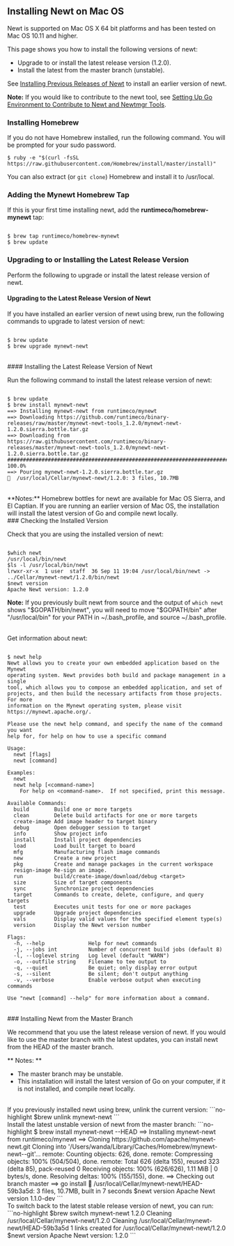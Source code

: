 ## Installing Newt on Mac OS

Newt is supported on Mac OS X 64 bit platforms and has been tested on Mac OS 10.11 and higher.

This page shows you how to install the following versions of newt:

* Upgrade to or install the latest release version (1.2.0).
* Install the latest from the master branch (unstable).

See [Installing Previous Releases of Newt](/newt/install/prev_releases) to install an earlier version of newt.

**Note:** If you would like to contribute to the newt tool, see [Setting Up Go Environment to Contribute to Newt and Newtmgr Tools](/faq/go_env).

### Installing Homebrew 

If you do not have Homebrew installed, run the following command. You will be prompted for your sudo password.

```no-highlight
$ ruby -e "$(curl -fsSL https://raw.githubusercontent.com/Homebrew/install/master/install)"
```
You can also extract (or `git clone`) Homebrew and install it to /usr/local.

### Adding the Mynewt Homebrew Tap

If this is your first time installing newt, add the  **runtimeco/homebrew-mynewt** tap:

```no-highlight

$ brew tap runtimeco/homebrew-mynewt
$ brew update

```

### Upgrading to or Installing the Latest Release Version

Perform the following to upgrade or install the latest release version of newt.

#### Upgrading to the Latest Release Version of Newt

If you have installed an earlier version of newt using brew, run the following commands to upgrade to latest version of newt:

```no-highlight

$ brew update
$ brew upgrade mynewt-newt

```

<br>
#### Installing the Latest Release Version of Newt

Run the following command to install the latest release version of newt:

```no-highlight

$ brew update
$ brew install mynewt-newt
==> Installing mynewt-newt from runtimeco/mynewt
==> Downloading https://github.com/runtimeco/binary-releases/raw/master/mynewt-newt-tools_1.2.0/mynewt-newt-1.2.0.sierra.bottle.tar.gz
==> Downloading from https://raw.githubusercontent.com/runtimeco/binary-releases/master/mynewt-newt-tools_1.2.0/mynewt-newt-1.2.0.sierra.bottle.tar.gz
######################################################################## 100.0%
==> Pouring mynewt-newt-1.2.0.sierra.bottle.tar.gz
🍺  /usr/local/Cellar/mynewt-newt/1.2.0: 3 files, 10.7MB

```
<br>
**Notes:** Homebrew bottles for newt are available for Mac OS Sierra, and El Captian.  If you are running an earlier version of Mac OS, the installation will install the latest version of Go and compile newt locally.

<br>
### Checking the Installed Version

Check that you are using the installed version of newt:

```no-highlight

$which newt
/usr/local/bin/newt
$ls -l /usr/local/bin/newt
lrwxr-xr-x  1 user  staff  36 Sep 11 19:04 /usr/local/bin/newt -> ../Cellar/mynewt-newt/1.2.0/bin/newt
$newt version
Apache Newt version: 1.2.0

```
**Note:** If you previously built newt from source and the output of `which newt` shows "$GOPATH/bin/newt", you will need to move "$GOPATH/bin"  after "/usr/local/bin" for your PATH in  ~/.bash_profile, and source ~/.bash_profile.  

<br>
Get information about newt: 

```no-highlight

$ newt help
Newt allows you to create your own embedded application based on the Mynewt 
operating system. Newt provides both build and package management in a single 
tool, which allows you to compose an embedded application, and set of 
projects, and then build the necessary artifacts from those projects. For more 
information on the Mynewt operating system, please visit 
https://mynewt.apache.org/. 

Please use the newt help command, and specify the name of the command you want 
help for, for help on how to use a specific command

Usage:
  newt [flags]
  newt [command]

Examples:
  newt
  newt help [<command-name>]
    For help on <command-name>.  If not specified, print this message.

Available Commands:
  build        Build one or more targets
  clean        Delete build artifacts for one or more targets
  create-image Add image header to target binary
  debug        Open debugger session to target
  info         Show project info
  install      Install project dependencies
  load         Load built target to board
  mfg          Manufacturing flash image commands
  new          Create a new project
  pkg          Create and manage packages in the current workspace
  resign-image Re-sign an image.
  run          build/create-image/download/debug <target>
  size         Size of target components
  sync         Synchronize project dependencies
  target       Commands to create, delete, configure, and query targets
  test         Executes unit tests for one or more packages
  upgrade      Upgrade project dependencies
  vals         Display valid values for the specified element type(s)
  version      Display the Newt version number

Flags:
  -h, --help              Help for newt commands
  -j, --jobs int          Number of concurrent build jobs (default 8)
  -l, --loglevel string   Log level (default "WARN")
  -o, --outfile string    Filename to tee output to
  -q, --quiet             Be quiet; only display error output
  -s, --silent            Be silent; don't output anything
  -v, --verbose           Enable verbose output when executing commands

Use "newt [command] --help" for more information about a command.

```

<br>
### Installing Newt from the Master Branch 

We recommend that you use the latest release version of newt. If you would like to use the master branch with the latest updates, you can install newt from the HEAD of the master branch. 

** Notes: **

* The master branch may be unstable.
* This installation will install the latest version of Go on your computer, if it is not installed, and compile newt locally. 


<br>
If you previously installed newt using brew, unlink the current version:
```no-highlight
$brew unlink mynewt-newt
```
<br>
Install the latest unstable version of newt from the master branch:
```no-highlight
$ brew install mynewt-newt --HEAD
==> Installing mynewt-newt from runtimeco/mynewt
==> Cloning https://github.com/apache/mynewt-newt.git
Cloning into '/Users/wanda/Library/Caches/Homebrew/mynewt-newt--git'...
remote: Counting objects: 626, done.
remote: Compressing objects: 100% (504/504), done.
remote: Total 626 (delta 155), reused 323 (delta 85), pack-reused 0
Receiving objects: 100% (626/626), 1.11 MiB | 0 bytes/s, done.
Resolving deltas: 100% (155/155), done.
==> Checking out branch master
==> go install
🍺  /usr/local/Cellar/mynewt-newt/HEAD-59b3a5d: 3 files, 10.7MB, built in 7 seconds
$newt version
Apache Newt version 1.1.0-dev
```
<br>
To switch back to the latest stable release version of newt, you can run:
```no-highlight
$brew switch mynewt-newt 1.2.0
Cleaning /usr/local/Cellar/mynewt-newt/1.2.0
Cleaning /usr/local/Cellar/mynewt-newt/HEAD-59b3a5d
1 links created for /usr/local/Cellar/mynewt-newt/1.2.0
$newt version
Apache Newt version: 1.2.0
```
<br>
